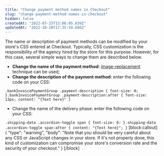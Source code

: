 ```yaml
---
title: "Change payment method names in Checkout"
slug: "change-payment-method-names-in-checkout"
hidden: false
createdAt: "2022-07-25T13:06:05.839Z"
updatedAt: "2022-10-20T17:35:59.686Z"
---
```

The name or description of payment methods can be modified by your store's CSS entered at Checkout. Typically, CSS customization is the responsibility of the agency hired by the store for this purpose. However, for this case, several simple ways to change them are described below.

- **Change the name of the payment method**: [image-replacement](http://css-tricks.com/css-image-replacement/) technique can be used;
- **Change the description of the payment method**: enter the following code on your CSS:

`.bankInvoicePaymentGroup .payment-description { font-size: 0; }.bankInvoicePaymentGroup .payment-description:after { font-size: 13px; content: "{Text here}" }`

- Change the name of the delivery phase: enter the following code on your CSS:

`.shipping-data .accordion-toggle span { font-size: 0: }.shipping-data .accordion-toggle span:after { content: "{Text here}"; }`
[block:callout]
{
  "type": "warning",
  "body": "Note that you should be very careful about any CSS or JavaScript changes in your store. If it's not properly done, this kind of customization can compromise your store's conversion rate and the security of your checkout."
}
[/block]